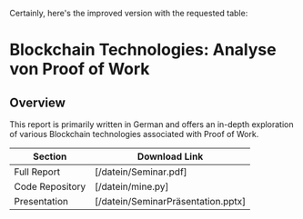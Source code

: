 Certainly, here's the improved version with the requested table:

# Blockchain Technologies: Analyse von Proof of Work

## Overview
This report is primarily written in German and offers an in-depth exploration of various Blockchain technologies associated with Proof of Work.

| Section          | Download Link                |
|------------------|------------------------------|
| Full Report      | [/datein/Seminar.pdf]              |
| Code Repository  | [/datein/mine.py]                  |
| Presentation     | [/datein/SeminarPräsentation.pptx] |
